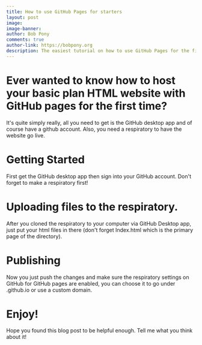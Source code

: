 ```yaml
---
title: How to use GitHub Pages for starters
layout: post
image: 
image-banner: 
author: Bob Pony
comments: true
author-link: https://bobpony.org
description: The easiest tutorial on how to use GitHub Pages for the first time.
---
```

# Ever wanted to know how to host your basic plan HTML website with GitHub pages for the first time?
It's quite simply really, all you need to get is the GitHub desktop app and of course have a github account. Also, you need a respiratory to have the website go live.
# Getting Started
First get the GitHub desktop app then sign into your GitHub account. Don't forget to make a respiratory first!
# Uploading files to the respiratory.
After you cloned the respiratory to your computer via GitHub Desktop app, just put your html files in there (don't forget Index.html which is the primary page of the directory).
# Publishing
Now you just push the changes and make sure the respiratory settings on GitHub for GitHub pages are enabled, you can choose it to go under <username>.github.io or use a custom domain.
# Enjoy!
Hope you found this blog post to be helpful enough. Tell me what you think about it!
